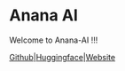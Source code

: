 
# Anana AI

Welcome to Anana-AI !!!


[Github](https://github.com/AnanaAI)|[Huggingface](https://huggingface.co/Anana-AI)|[Website](https://anana.spikingneurons.com)